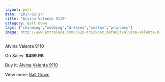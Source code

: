 ```yaml
---
layout: post
date: '2017-02-27'
title: "Alvina Valenta 9110"
category: Ball Gown
tags: ["charming","wedding","dresses","custom","princess"]
image: http://www.extralace.com/5520-thickbox_default/alvina-valenta-9110.jpg
---
```

Alvina Valenta 9110

On Sales: **$459.98**
<a href="https://www.extralace.com/ball-gown/2621-alvina-valenta-9110.html"><amp-img layout="responsive" width="600" height="600" src="//www.extralace.com/5520-thickbox_default/alvina-valenta-9110.jpg" alt="Alvina Valenta 9110 0" /></a>
<a href="https://www.extralace.com/ball-gown/2621-alvina-valenta-9110.html"><amp-img layout="responsive" width="600" height="600" src="//www.extralace.com/5521-thickbox_default/alvina-valenta-9110.jpg" alt="Alvina Valenta 9110 1" /></a>

Buy it: [Alvina Valenta 9110](https://www.extralace.com/ball-gown/2621-alvina-valenta-9110.html "Alvina Valenta 9110")

View more: [Ball Gown](https://www.extralace.com/3-ball-gown "Ball Gown")